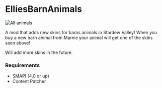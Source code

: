 # ElliesBarnAnimals

![All animals](https://github.com/animatedrice/ElliesBarnAnimals/assets/15009951/3b08ce1e-22de-4cfd-a819-c3d652909883)

A mod that adds new skins for barns animals in Stardew Valley! When you buy a new barn animal from Marnie your animal will get one of the skins seen above! 

Will add more skins in the future.

### Requirements
* SMAPI (4.0 or up)
* Content Patcher

